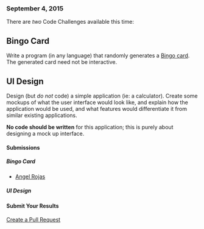 ### September 4, 2015

There are *two* Code Challenges available this time:

## Bingo Card

Write a program (in any language) that randomly generates a [Bingo card](https://en.wikipedia.org/wiki/Bingo_card#75-ball_Bingo_Cards). The generated card need not be interactive.

## UI Design

Design (but *do not* code) a simple application (ie: a calculator). Create some mockups of what the user interface would look like, and explain how the application would be used, and what features would differentiate it from similar existing applications.

**No code should be written** for this application; this is purely about designing a mock up interface.

#### Submissions

##### Bingo Card

 * [Angel Rojas](https://gist.github.com/Angel-Rojas/f18bc441f4cfde485eea)

##### UI Design


#### Submit Your Results
[Create a Pull Request](https://github.com/AICSC/Coding-Challenges/new/master/2015/04-17/)
